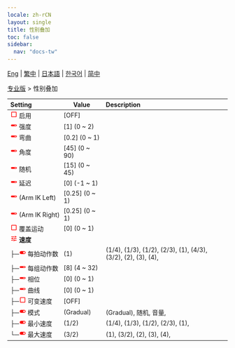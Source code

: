 ```yaml
---
locale: zh-rCN
layout: single
title: 性别叠加
toc: false
sidebar:
  nav: "docs-tw"
---
```

[Eng](/dancexr/menu/2025.4/actor/sex_overlay) | [繁中](/tw/dancexr/menu/2025.4/actor/sex_overlay) | [日本語](/jp/dancexr/menu/2025.4/actor/sex_overlay) | [한국어](/kr/dancexr/menu/2025.4/actor/sex_overlay) | [简中](/zh/dancexr/menu/2025.4/actor/sex_overlay)

[专业版](../menu#专业版) > 性别叠加



| Setting | Value | Description |
| :--- | --- | :--- |
|<nobr><img src="/images/icon/ic_check_off.png" alt="check off icon"/> 启用</nobr>| [OFF] | 
|<nobr><img src="/images/icon/ic_slider.png" alt="slider icon"/> 强度</nobr>| [1] (0 ~ 2) | 
|<nobr><img src="/images/icon/ic_slider.png" alt="slider icon"/> 弯曲</nobr>| [0.2] (0 ~ 1) | 
|<nobr><img src="/images/icon/ic_slider.png" alt="slider icon"/> 角度</nobr>| [45] (0 ~ 90) | 
|<nobr><img src="/images/icon/ic_slider.png" alt="slider icon"/> 随机</nobr>| [15] (0 ~ 45) | 
|<nobr><img src="/images/icon/ic_slider.png" alt="slider icon"/> 延迟</nobr>| [0] (-1 ~ 1) | 
|<nobr><img src="/images/icon/ic_slider.png" alt="slider icon"/> (Arm IK Left)</nobr>| [0.25] (0 ~ 1) | 
|<nobr><img src="/images/icon/ic_slider.png" alt="slider icon"/> (Arm IK Right)</nobr>| [0.25] (0 ~ 1) | 
|<nobr><img src="/images/icon/ic_check_off.png" alt="check off icon"/> 覆盖运动</nobr>| [0] (0 ~ 1) | 
|<nobr><img src="/images/icon/ic_tune.png" alt="tune icon"/> <b>速度</b></nobr>| | 
|<nobr>├─<img src="/images/icon/ic_toggle_on.png" alt="toggle on icon"/> 每拍动作数</nobr>| (1) | (1/4), (1/3), (1/2), (2/3), (1), (4/3), (3/2), (2), (3), (4), 
|<nobr>├─<img src="/images/icon/ic_slider.png" alt="slider icon"/> 每组动作数</nobr>| [8] (4 ~ 32) | 
|<nobr>├─<img src="/images/icon/ic_slider.png" alt="slider icon"/> 相位</nobr>| [0] (0 ~ 1) | 
|<nobr>├─<img src="/images/icon/ic_slider.png" alt="slider icon"/> 曲线</nobr>| [0] (0 ~ 1) | 
|<nobr>├─<img src="/images/icon/ic_check_off.png" alt="check off icon"/> 可变速度</nobr>| [OFF] | 
|<nobr>├─<img src="/images/icon/ic_toggle_on.png" alt="toggle on icon"/> 模式</nobr>| (Gradual) | (Gradual), 随机, 音量, 
|<nobr>├─<img src="/images/icon/ic_toggle_on.png" alt="toggle on icon"/> 最小速度</nobr>| (1/2) | (1/4), (1/3), (1/2), (2/3), (1), 
|<nobr>└─<img src="/images/icon/ic_toggle_on.png" alt="toggle on icon"/> 最大速度</nobr>| (3/2) | (1), (3/2), (2), (3), (4), 
